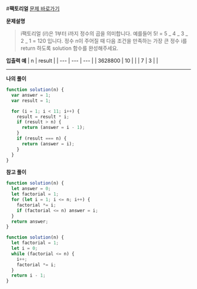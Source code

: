 #**팩토리얼**
[문제 바로가기](https://school.programmers.co.kr/learn/courses/30/lessons/120848)

**문제설명**

> i팩토리얼 (i!)은 1부터 i까지 정수의 곱을 의미합니다. 예를들어 5! = 5 _ 4 _ 3 _ 2 _ 1 = 120 입니다. 정수 n이 주어질 때 다음 조건을 만족하는 가장 큰 정수 i를 return 하도록 solution 함수를 완성해주세요.

**입출력 예**
| n | result |
| --- | --- | --- |
| 3628800 | 10 | |
| 7 | 3 | |

---

**나의 풀이**

```javascript
function solution(n) {
  var answer = 1;
  var result = 1;

  for (i = 1; i < 11; i++) {
    result = result * i;
    if (result > n) {
      return (answer = i - 1);
    }
    if (result === n) {
      return (answer = i);
    }
  }
}
```

**참고 풀이**

```javascript
function solution(n) {
  let answer = 0;
  let factorial = 1;
  for (let i = 1; i <= n; i++) {
    factorial *= i;
    if (factorial <= n) answer = i;
  }
  return answer;
}
```

```javascript
function solution(n) {
  let factorial = 1;
  let i = 0;
  while (factorial <= n) {
    i++;
    factorial *= i;
  }
  return i - 1;
}
```
